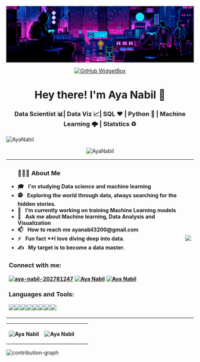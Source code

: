 <img align="center" src="assests/banner.gif" alt="banner">

<div style="text-align: center;"> 

[![GitHub WidgetBox](https://github-widgetbox.vercel.app/api/profile?username=1AyaNabil1&data=followers,repositories,stars,commits&theme=dark)](https://github.com/1AyaNabil1/github-widgetbox) 
</div>

<h1 align="center">Hey there! I'm Aya Nabil 👋 </h1>
<h3 align="center"> Data Scientist 📊| Data Viz 📈| SQL ♥ | Python 🐍 | Machine Learning 🌩️ | Statstics ♻️  </h3>

<p align="left"> <img src="https://komarev.com/ghpvc/?username=1AyaNabil18&label=Profile%20views&color=0e75b6&style=flat" alt="AyaNabil" /> </p>

<p align="center"> <img src="https://github-profile-trophy.vercel.app/?username=1AyaNabil1&column=-1&theme=onedark" alt="AyaNabil" /></p>

<table style="width:100%">
    <tr>
        <th align="left">
                <ul>
                <h3> 👨🏻‍💻 About Me </h3>
                    <li> 🎓 &nbsp; I'm studying Data science and machine learning
                    <li> 🕵️ &nbsp; Exploring the world through data, always searching for the hidden stories.
                    <li> 🔭 &nbsp; I’m currently working on <b>training Machine Learning models</b> </li>
                    <li> 💬 &nbsp; Ask me about <b>Machine learning, Data Analysis and Visualization</b> </li>
                    <li> 📫 &nbsp; How to reach me <b>ayanabil3200@gmail.com</b> </li>
                    <li> ⚡ &nbsp; Fun fact **I love diving deep into data.</b> </li>
                    <li> ✍️ &nbsp; My target is to become a data master. 
                </ul>
                <h3 align="left">Connect with me:</h3>
                    <p align="left">
                        <a href="www.linkedin.com/in/aya-nabil-202781247" target="blank"><img align="center" src="https://raw.githubusercontent.com/rahuldkjain/github-profile-readme-generator/master/src/images/icons/Social/linked-in-alt.svg" alt="aya-nabil-202781247" height="30" width="40" /></a>
                        <a href="https://www.hackerrank.com/ayanabil297" target="blank"><img align="center" src="https://raw.githubusercontent.com/rahuldkjain/github-profile-readme-generator/master/src/images/icons/Social/hackerrank.svg" alt="Aya Nabil" height="30" width="40" /></a>
                        <a href="https://www.kaggle.com/ayanabil11" target="blank"><img align="center" src="https://raw.githubusercontent.com/rahuldkjain/github-profile-readme-generator/master/src/images/icons/Social/kaggle.svg" alt="Aya Nabil" height="30" width="40" /></a>
                    </p>
                <h3 align="left">Languages and Tools:</h3>
                    <p align="left"> 
                        <img src="https://media.giphy.com/media/S8TzUKzRPjepzJx37U/giphy.gif" width="85"><img src="https://i.giphy.com/media/LMt9638dO8dftAjtco/200.webp"   width="50"><img src="https://media.giphy.com/media/Js8fMtFd8ZZUQbTXzy/giphy.gif" width="70"><img src="https://i.giphy.com/media/IdyAQJVN2kVPNUrojM/200.webp" width="50"><img src="https://media.giphy.com/media/xvBv5pU4djudjF0ri8/giphy.gif" width="65"><img src="https://media.giphy.com/media/EK5nB6wQKKN86j7GWx/giphy.gif" width="60"><img src="https://media.giphy.com/media/kH1DBkPNyZPOk0BxrM/giphy.gif" width="100"><img src="https://media.giphy.com/media/SJNI93M109RCnISdG0/giphy.gif" width="60">
                    </p>
        </th>
        <th align="right">        
            <img src="https://spotify-github-profile.vercel.app/api/view?uid=0jdgyr1wu9z7lym3cdokkbijw&cover_image=true&theme=default&show_offline=false&background_color=121212&interchange=true&bar_color=4eb16f&bar_color_cover=true">
        </th>        
    </tr>
</table>

<table>
    <tr>
        <th>
            <p><img align="center" src="https://readmestats.999857.xyz/api?username=1AyaNabil1&show_icons=true&locale=en&theme=dark" alt="Aya Nabil"/></p>
        </th>
        <th>
            <p><img align="center" src="https://github-readme-streak-stats.herokuapp.com/?user=1AyaNabil1&theme=dark" alt="Aya Nabil" style="padding-right:30px"/></p>
        </th>
    </tr>
</table>

[//]: # (<p><img align="center" src="https://github-readme-stats.vercel.app/api/top-langs/?username=1AyaNabil1&hide_progress=true&theme=dark" alt="1AyaNabil1" width=400 /></p> )

[//]: # (<br> )

[//]: # (<p><img align="center" src="assets/eyepop.png" alt="eyepop" height="150"/></p>)

![contribution-graph](https://github-readme-activity-graph.vercel.app/graph?username=1AyaNabil1&bg_color=12111d&color=ffffff&line=1055e0&point=00ff11&area=true&hide_border=true)
<br>
